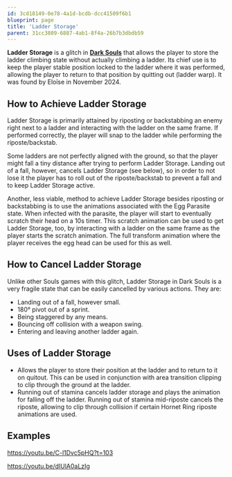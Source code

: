 ```yaml
---
id: 3cd18149-0e78-4a1d-bcdb-dcc41509f6b1
blueprint: page
title: 'Ladder Storage'
parent: 31cc3809-6887-4ab1-8f4a-26b7b3dbdb59
---
```

**Ladder Storage** is a glitch in [**Dark Souls**](/darksouls) that allows the player to store the ladder climbing state without actually climbing a ladder. Its chief use is to keep the player stable position locked to the ladder where it was performed, allowing the player to return to that position by quitting out (ladder warp). It was found by Eloïse in November 2024.

## How to Achieve Ladder Storage

Ladder Storage is primarily attained by riposting or backstabbing an enemy right next to a ladder and interacting with the ladder on the same frame. If performed correctly, the player will snap to the ladder while performing the riposte/backstab.

Some ladders are not perfectly aligned with the ground, so that the player might fall a tiny distance after trying to perform Ladder Storage. Landing out of a fall, however, cancels Ladder Storage (see below), so in order to not lose it the player has to roll out of the riposte/backstab to prevent a fall and to keep Ladder Storage active.

Another, less viable, method to achieve Ladder Storage besides riposting or backstabbing is to use the animations associated with the Egg Parasite state. When infected with the parasite, the player will start to eventually scratch their head on a 10s timer. This scratch animation can be used to get Ladder Storage, too, by interacting with a ladder on the same frame as the player starts the scratch animation. The full transform animation where the player receives the egg head can be used for this as well.

## How to Cancel Ladder Storage

Unlike other Souls games with this glitch, Ladder Storage in Dark Souls is a very fragile state that can be easily cancelled by various actions. They are:

- Landing out of a fall, however small.
- 180° pivot out of a sprint.
- Being staggered by any means.
- Bouncing off collision with a weapon swing.
- Entering and leaving another ladder again.

## Uses of Ladder Storage

- Allows the player to store their position at the ladder and to return to it on quitout. This can be used in conjunction with area transition clipping to clip through the ground at the ladder.
- Running out of stamina cancels ladder storage and plays the animation for falling off the ladder. Running out of stamina mid-riposte cancels the riposte, allowing to clip through collision if certain Hornet Ring riposte animations are used.

## Examples

https://youtu.be/C-l1Dvc5pHQ?t=103

https://youtu.be/dIUlA0aLzIg
